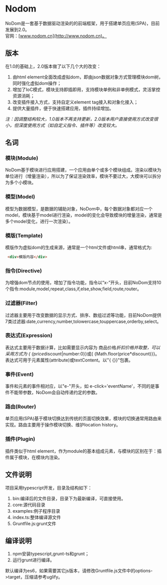 # Nodom

NoDom是一套基于数据驱动渲染的的前端框架，用于搭建单页应用(SPA)，目前发展到2.0。  
官网：[www.nodom.cn](http://www.nodom.cn)。

## 版本
在1.0的基础上，2.0版本做了以下几个大的改变：
1. 由html element全面改成虚拟dom，即由json数据对象方式管理模块dom树，同时强化虚拟dom操作；
2. 增加了IoC模式，模块支持即插即用，支持模块单例和非单例模式，灵活掌控资源消耗；
3. 改变插件接入方式，支持自定义element tag接入和对象化接入；
4. 提供大量插件，便于快速搭建应用，插件持续增加。

*注：因调整结构较大，1.0版本不再支持更新，2.0版本用户直接使用方式改变很小，但深度使用方式（如自定义指令、插件等）改变较大。*    
 
## 名词
### 模块(Module)
NoDom基于模块进行应用搭建，一个应用由单个或多个模块组成。渲染以模块为单位进行（增量渲染），所以为了保证渲染效率，模块不要过大，大模块可以拆分为多个小模块。

### 模型(Model)
模型为数据模型，是数据的辅助对象，NoDom中，每个数据对象都对应一个model，模块基于model进行渲染，model的变化会导致模块的增量渲染，通常是多个model变化，进行一次渲染）。

### 模版(Template)
模版作为虚拟dom的生成来源，通常是一个html文件或html串，通常格式为: 

```html
 <div>模版内容</div>
```

### 指令(Directive)
为增强dom节点的使用，增加了指令功能，指令以“x-”开头，目前NoDom支持10个指令:module,model,repeat,class,if,else,show,field,route,router。

### 过滤器(Filter)
过滤器主要用于改变数据的显示方式、排序、数组过滤等功能，目前NoDom提供7类过滤器:date,currency,number,tolowercase,touppercase,orderby,select。

### 表达式(Expression)
表达式主要用于数据计算，比如需要显示内容为 商品价格*折扣价格并取整，可以采用方式为 { {price*discount|number:0}}或{ {Math.floor(price*discount)}}。表达式可用于元素属性(attribute)或textContent。以"{ {}}"包裹。

### 事件(Event)
事件和元素的事件相对应，以"e-"开头，如 e-click='eventName'，不同的是事件不能带参数，NoDom会自动传递约定的参数。

### 路由(Router)
单页应用(SPA)基于模块切换达到传统的页面切换效果，模块的切换通常用路由来实现。路由主要用于操作模块切换、维护location history。

### 插件(Plugin)
插件类似于html element，作为module的基本组成元素，与模块的区别在于：插件属于模块，在模块内渲染。

## 文件说明
项目采用typescript开发，目录及结构如下：
1. bin:编译后的文件目录，目录下为最新编译，可直接使用。
2. core:源代码目录
3. examples:例子程序目录
4. index.ts:整体编译源文件
5. Gruntfile.js:grunt文件
## 编译说明
1. npm安装typescript,grunt-ts和grunt；
2. 运行grunt进行编译。

默认编译为es6，如果需要其它js版本，请修改Gruntfile.js文件中的options->target，压缩请参考uglify。    



